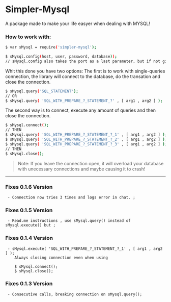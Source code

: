 # Simpler-Mysql

A package made to make your life easyer when dealing with MYSQL!

### How to work with:

```sh
$ var sMysql = require('simpler-mysql');

$ sMysql.config(host, user, password, database));
// sMysql.config also takes the port as a last parameter, but if not given, it will fall into 3306 (MySQL Default)
```

Whit this done you have two options:
The first is to work with single-queries connection, the library will connect to the database, do the transation and close the connection. 
```sh
$ sMysql.query('SQL_STATEMENT');
// OR 
$ sMysql.query( 'SQL_WITH_PREPARE_?_STATEMENT_?' , [ arg1 , arg2 ] );
```
The second way is to connect, execute any amount of queries and then close the connection.
```sh
$ sMysql.connect();
// THEN  
$ sMysql.query( 'SQL_WITH_PREPARE_?_STATEMENT_?_1' , [ arg1 , arg2 ] );
$ sMysql.query( 'SQL_WITH_PREPARE_?_STATEMENT_?_2' , [ arg1 , arg2 ] );
$ sMysql.query( 'SQL_WITH_PREPARE_?_STATEMENT_?_3' , [ arg1 , arg2 ] );
// THEN
$ sMysql.close();
```
> Note: If you leave the connection open, it will overload your database with unecessary connections and maybe causing it to crash!

---
### Fixes 0.1.6 Version
```
 - Connection now tries 3 times and logs error in chat. ;
```

### Fixes 0.1.5 Version
```
 - Read.me instructions , use sMysql.query() instead of sMysql.execute() but ;
```

### Fixes 0.1.4 Version
```
 - sMysql.execute( 'SQL_WITH_PREPARE_?_STATEMENT_?_1' , [ arg1 , arg2 ] );
    Always closing connection even when using 
    
    $ sMysql.connect();
    $ sMysql.close();
```

### Fixes 0.1.3 Version
```
 - Consecutive calls, breaking connection on sMysql.query();
```


